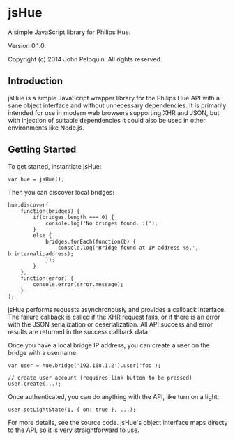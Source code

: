 # jsHue

A simple JavaScript library for Philips Hue.

Version 0.1.0.

Copyright (c) 2014 John Peloquin. All rights reserved.

## Introduction

jsHue is a simple JavaScript wrapper library for the Philips Hue API with a sane
object interface and without unnecessary dependencies. It is primarily intended
for use in modern web browsers supporting XHR and JSON, but with injection of
suitable dependencies it could also be used in other environments like Node.js.

## Getting Started

To get started, instantiate jsHue:

```
var hue = jsHue();
```

Then you can discover local bridges:

```
hue.discover(
    function(bridges) {
        if(bridges.length === 0) {
            console.log('No bridges found. :(');
        }
        else {
            bridges.forEach(function(b) {
                console.log('Bridge found at IP address %s.', b.internalipaddress);
            });
        }
    },
    function(error) {
        console.error(error.message);
    }
);
```

jsHue performs requests asynchronously and provides a callback interface. The
failure callback is called if the XHR request fails, or if there is an error with
the JSON serialization or deserialization. All API success and error results are
returned in the success callback data. 

Once you have a local bridge IP address, you can create a user on the bridge with
a username:

```
var user = hue.bridge('192.168.1.2').user('foo');

// create user account (requires link button to be pressed)
user.create(...);
```

Once authenticated, you can do anything with the API, like turn on a light:

```
user.setLightState(1, { on: true }, ...);
```

For more details, see the source code. jsHue's object interface maps directy to
the API, so it is very straightforward to use.
